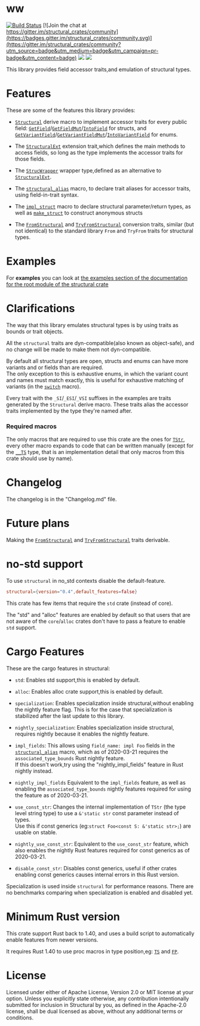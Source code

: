# ww
[![Build Status](https://travis-ci.org/rodrimati1992/structural_crates.svg?branch=master)](https://travis-ci.org/rodrimati1992/structural_crates) [![Join the chat at https://gitter.im/structural_crates/community](https://badges.gitter.im/structural_crates/community.svg)](https://gitter.im/structural_crates/community?utm_source=badge&utm_medium=badge&utm_campaign=pr-badge&utm_content=badge)
[![](https://img.shields.io/crates/v/structural.svg)][crates-io]
[![](https://docs.rs/structural/badge.svg)][api-docs]

[crates-io]: https://crates.io/crates/structural
[api-docs]: https://docs.rs/structural


This library provides field accessor traits,and emulation of structural types.

# Features

These are some of the features this library provides:

- [`Structural`] derive macro to implement accessor traits for every public field:
[`GetField`]/[`GetFieldMut`]/[`IntoField`] for structs,
and [`GetVariantField`]/[`GetVariantFieldMut`]/[`IntoVariantField`] for enums.

- The [`StructuralExt`] extension trait,which defines the main methods to access fields,
so long as the type implements the accessor traits for those fields.

- The [`StrucWrapper`] wrapper type,defined as an alternative to [`StructuralExt`].

- The [`structural_alias`] macro, to declare trait aliases for accessor traits,
using field-in-trait syntax.

- The [`impl_struct`] macro to declare structural parameter/return types,
as well as [`make_struct`] to construct anonymous structs

- The [`FromStructural`] and [`TryFromStructural`] conversion traits,
similar (but not identical) to the standard library `From` and `TryFrom` traits
for structural types.

# Examples

For **examples** you can look at
[the examples section of the documentation for the root module of the structural crate
](https://docs.rs/structural/0.4/structural/index.html#root-mod-examples)

# Clarifications

The way that this library emulates structural types is by using traits as bounds
or trait objects.

All the `structural` traits are dyn-compatible(also known as object-safe),
and no change will be made to make them not dyn-compatible.

By default all structural types are open,
structs and enums can have more variants and or fields than are required.<br>
The only exception to this is exhaustive enums,
in which the variant count and names must match exactly,
this is useful for exhaustive matching of variants (in the [`switch`] macro).

Every trait with the `_SI`/`_ESI`/`_VSI` suffixes in the examples are traits
generated by the `Structural` derive macro.
These traits alias the accessor traits implemented by the type they're named after.

### Required macros

The only macros that are required to use this crate are the ones for [`TStr`],
every other macro expands to code that can be written manually
(except for the [`__TS`] type, that is an implementation detail that only macros from
this crate should use by name).

# Changelog

The changelog is in the "Changelog.md" file.

# Future plans

Making the [`FromStructural`] and [`TryFromStructural`] traits derivable.

# no-std support

To use `structural` in no_std contexts disable the default-feature.

```toml
structural={version="0.4",default_features=false}
```

This crate has few items that require the `std` crate (instead of core).

The "std" and "alloc" features are enabled by default so that users that are not
aware of the `core`/`alloc` crates don't have to pass a feature to enable `std` support.

# Cargo Features

These are the cargo features in structural:

- `std`: Enables std support,this is enabled by default.

- `alloc`:
    Enables alloc crate support,this is enabled by default.

- `specialization`:
    Enables specialization inside structural,without enabling the nightly feature flag.
    This is for the case that specialization is stabilized after the last update to this library.

- `nightly_specialization`:
    Enables specialization inside structural,
    requires nightly because it enables the nightly feature.

- `impl_fields`:
    This allows using `field_name: impl Foo` fields in the [`structural_alias`] macro,
    which as of 2020-03-21 requires the `associated_type_bounds` Rust nightly feature.<br>
    If this doesn't work,try using the "nightly_impl_fields" feature in Rust nightly instead.

- `nightly_impl_fields`
    Equivalent to the `impl_fields` feature,
    as well as enabling the `associated_type_bounds` nightly features required
    for using the feature as of 2020-03-21.

- `use_const_str`:
    Changes the internal implementation of `TStr` (the type level string type)
    to use a `&'static str` const parameter instead of types.<br>
    Use this if const generics (eg:`struct Foo<const S: &'static str>;`) are usable on stable.

- `nightly_use_const_str`:
    Equivalent to the `use_const_str` feature,
    which also enables the nightly Rust features required for const generics as of 2020-03-21.

- `disable_const_str`:
    Disables const generics,
    useful if other crates enabling const generics causes internal errors in this Rust version.

Specialization is used inside `structural` for performance reasons.
There are no benchmarks comparing when specialization is enabled and disabled yet.

# Minimum Rust version

This crate support Rust back to 1.40,
and uses a build script to automatically enable features from newer versions.

It requires Rust 1.40 to use proc macros in type position,eg: [`TS`] and [`FP`].

# License

Licensed under either of Apache License, Version 2.0 or MIT license at your option.
Unless you explicitly state otherwise, any contribution intentionally submitted for inclusion in Structural by you, as defined in the Apache-2.0 license, shall be dual licensed as above, without any additional terms or conditions. 




[`Structural`]:
https://docs.rs/structural/0.4/structural/docs/structural_macro/index.html
[`GetField`]:
https://docs.rs/structural/0.4/structural/field/trait.GetField.html
[`GetFieldMut`]:
https://docs.rs/structural/0.4/structural/field/trait.GetFieldMut.html
[`IntoField`]:
https://docs.rs/structural/0.4/structural/field/trait.IntoField.html
[`GetVariantField`]:
https://docs.rs/structural/0.4/structural/field/trait.GetVariantField.html
[`GetVariantFieldMut`]:
https://docs.rs/structural/0.4/structural/field/trait.GetVariantFieldMut.html
[`IntoVariantField`]:
https://docs.rs/structural/0.4/structural/field/trait.IntoVariantField.html

[`StrucWrapper`]: 
https://docs.rs/structural/0.4/structural/struct.StrucWrapper.html

[`StructuralExt`]:
https://docs.rs/structural/0.4/structural/trait.StructuralExt.html
[`impl_struct`]:
https://docs.rs/structural/0.4/structural/macro.impl_struct.html
[`make_struct`]:
https://docs.rs/structural/0.4/structural/macro.make_struct.html
[`structural_alias`]:
https://docs.rs/structural/0.4/structural/macro.structural_alias.html
[`switch`]:
https://docs.rs/structural/0.4/structural/macro.switch.html
[`TStr`]:
https://docs.rs/structural/0.4/structural/struct.TStr.html
[`TS`]:
https://docs.rs/structural/0.4/structural/macro.TS.html
[`FP`]:
https://docs.rs/structural/0.4/structural/macro.FP.html

[`__TS`]: ./struct.TStr.html#semver-concerns

[`FromStructural`]:
https://docs.rs/structural/0.4/structural/convert/trait.FromStructural.html

[`TryFromStructural`]:
https://docs.rs/structural/0.4/structural/convert/trait.TryFromStructural.html